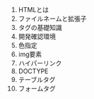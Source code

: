 1. HTMLとは
1. ファイルネームと拡張子
1. タグの基礎知識
1. 開発確認環境
1. 色指定
1. img要素
1. ハイパーリンク
1. DOCTYPE
1. テーブルタグ
1. フォームタグ

